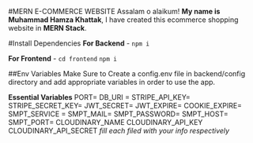 #MERN E-COMMERCE WEBSITE
Assalam o alaikum! **My name is Muhammad Hamza Khattak**, I have created this ecommerce shopping website in **MERN Stack**.

#Install Dependencies
**For Backend** - `npm i`

**For Frontend** - `cd frontend` `npm i`

##Env Variables
Make Sure to Create a config.env file in backend/config directory and add appropriate variables in order to use the app.

**Essential Variables**
PORT= 
DB_URI = 
STRIPE_API_KEY= 
STRIPE_SECRET_KEY= 
JWT_SECRET= 
JWT_EXPIRE= 
COOKIE_EXPIRE= 
SMPT_SERVICE = 
SMPT_MAIL= 
SMPT_PASSWORD= 
SMPT_HOST= 
SMPT_PORT= 
CLOUDINARY_NAME 
CLOUDINARY_API_KEY 
CLOUDINARY_API_SECRET 
*fill each filed with your info respectively*
